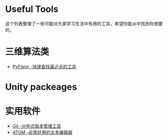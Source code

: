 # Useful Tools

这个列表整理了一些可能对大家学习生活中有用的工具，希望你能从中找到你想要的。

# 三维算法类

- [PyFlann -快速查找最近点的工具](_posts/2017-12-25-pyflann_usage.md)

# Unity packeages

# 实用软件

- [Git -分布式版本管理工具](http://cghhu.cn:81/use-git/)
- [ATOM -非常好用的文本编辑器](_posts/2017-12-27-atom介绍.md)
